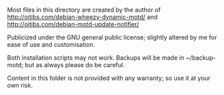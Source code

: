 Most files in this directory are created by the author of http://oitibs.com/debian-wheezy-dynamic-motd/
and http://oitibs.com/debian-motd-update-notifier/ 

Publicized under the GNU general public license; slightly altered by me for ease of use and customisation.

Both installation scripts may not work. Backups will be made in ~/backup-motd; but as always please do be careful.

Content in this folder is not provided with any warranty; so use it at your own risk.
